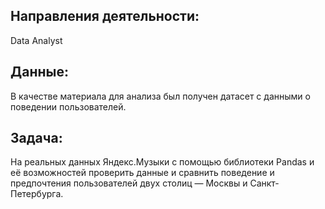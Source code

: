 ## Направления деятельности:
Data Analyst
## Данные:
В качестве материала для анализа был получен датасет с данными о поведении пользователей.
## Задача:
На реальных данных Яндекс.Музыки c помощью библиотеки Pandas и её возможностей проверить данные и сравнить поведение и предпочтения пользователей двух столиц — Москвы и Санкт-Петербурга.
